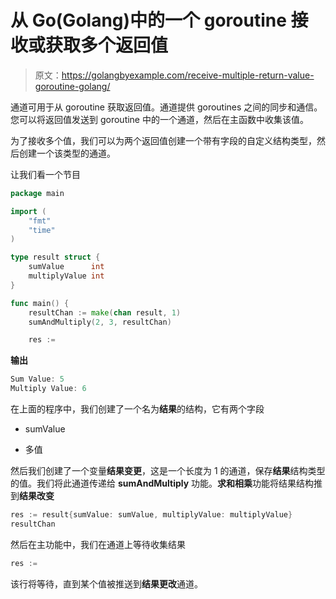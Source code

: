 # 从 Go(Golang)中的一个 goroutine 接收或获取多个返回值

> 原文：<https://golangbyexample.com/receive-multiple-return-value-goroutine-golang/>

通道可用于从 goroutine 获取返回值。通道提供 goroutines 之间的同步和通信。您可以将返回值发送到 goroutine 中的一个通道，然后在主函数中收集该值。

为了接收多个值，我们可以为两个返回值创建一个带有字段的自定义结构类型，然后创建一个该类型的通道。

让我们看一个节目

```go
package main

import (
	"fmt"
	"time"
)

type result struct {
	sumValue      int
	multiplyValue int
}

func main() {
	resultChan := make(chan result, 1)
	sumAndMultiply(2, 3, resultChan)

	res := 
```

**输出**

```go
Sum Value: 5
Multiply Value: 6
```

在上面的程序中，我们创建了一个名为**结果**的结构，它有两个字段

*   sumValue

*   多值

然后我们创建了一个变量**结果变更**，这是一个长度为 1 的通道，保存**结果**结构类型的值。我们将此通道传递给 **sumAndMultiply** 功能。**求和相乘**功能将结果结构推到**结果改变**

```go
res := result{sumValue: sumValue, multiplyValue: multiplyValue}
resultChan 
```

然后在主功能中，我们在通道上等待收集结果

```go
res := 
```

该行将等待，直到某个值被推送到**结果更改**通道。